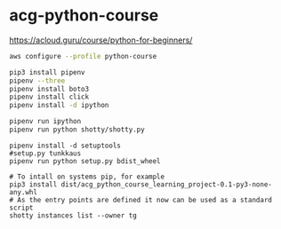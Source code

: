 # acg-python-course
https://acloud.guru/course/python-for-beginners/

```bash
aws configure --profile python-course

pip3 install pipenv
pipenv --three
pipenv install boto3
pipenv install click
pipenv install -d ipython

pipenv run ipython
pipenv run python shotty/shotty.py
```


```
pipenv install -d setuptools
#setup.py tunkkaus
pipenv run python setup.py bdist_wheel

# To intall on systems pip, for example
pip3 install dist/acg_python_course_learning_project-0.1-py3-none-any.whl
# As the entry points are defined it now can be used as a standard script
shotty instances list --owner tg
```

